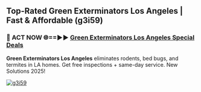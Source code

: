 ## Top-Rated Green Exterminators Los Angeles | Fast & Affordable (g3i59)

<h3>🐜 ACT NOW 🌐==►► <a href="https://tinyurl.com/2dysvsjj" rel="nofollow">Green Exterminators Los Angeles Special Deals</a></h3>

**Green Exterminators Los Angeles** eliminates rodents, bed bugs, and termites in LA homes. Get free inspections + same-day service. New Solutions 2025!

[![g3i59](https://i.imgur.com/JCYaghj.jpeg)](https://tinyurl.com/2dysvsjj)